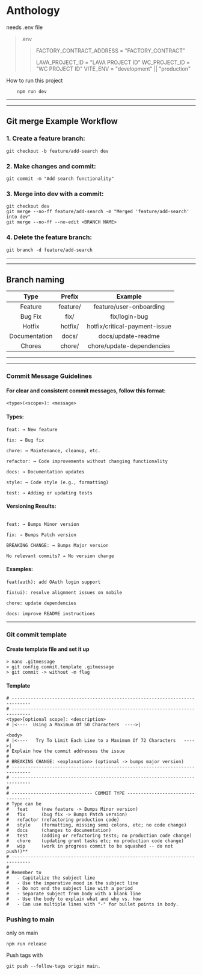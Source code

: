# Anthology

needs .env file

> .env
>
> > FACTORY_CONTRACT_ADDRESS = "FACTORY_CONTRACT"
> >
> > LAVA_PROJECT_ID = "LAVA PROJECT ID"
> > WC_PROJECT_ID = "WC PROJECT ID"
> > VITE_ENV = "development" || "production"

How to run this project

```
    npm run dev
```

---

---

## Git merge Example Workflow

### 1. Create a feature branch:

```
git checkout -b feature/add-search dev
```

### 2. Make changes and commit:

```
git commit -m "Add search functionality"
```

### 3. Merge into dev with a commit:

```
git checkout dev
git merge --no-ff feature/add-search -m "Merged 'feature/add-search' into dev"
git merge --no-ff --no-edit <BRANCH NAME>
```

### 4. Delete the feature branch:

```
git branch -d feature/add-search
```

---

---

## Branch naming

|     Type      |  Prefix  |            Example            |
| :-----------: | :------: | :---------------------------: |
|    Feature    | feature/ |    feature/user-onboarding    |
|    Bug Fix    |   fix/   |         fix/login-bug         |
|    Hotfix     | hotfix/  | hotfix/critical-payment-issue |
| Documentation |  docs/   |      docs/update-readme       |
|    Chores     |  chore/  |   chore/update-dependencies   |

---

---

### Commit Message Guidelines

#### For clear and consistent commit messages, follow this format:

```
<type>(<scope>): <message>
```

#### Types:

```
feat: → New feature

fix: → Bug fix

chore: → Maintenance, cleanup, etc.

refactor: → Code improvements without changing functionality

docs: → Documentation updates

style: → Code style (e.g., formatting)

test: → Adding or updating tests
```

#### Versioning Results:

```

feat: → Bumps Minor version

fix: → Bumps Patch version

BREAKING CHANGE: → Bumps Major version

No relevant commits? → No version change
```

#### Examples:

```
feat(auth): add OAuth login support

fix(ui): resolve alignment issues on mobile

chore: update dependencies

docs: improve README instructions
```

---

### Git commit template

#### Create template file and set it up

```
> nano .gitmessage
> git config commit.template .gitmessage
> git commit -> without -m flag
```

#### Template

```
# -----------------------------------------------------------------------------
# -----------------------------------------------------------------------------
<type>[optional scope]: <description>
# |<----  Using a Maximum Of 50 Characters  ---->|

<body>
# |<----   Try To Limit Each Line to a Maximum Of 72 Characters   ---->|
# Explain how the commit addresses the issue
#
# BREAKING CHANGE: <explanation> (optional -> bumps major version)
# -----------------------------------------------------------------------------
# -----------------------------------------------------------------------------
#
# ------------------------------ COMMIT TYPE ----------------------------------
# Type can be
#   feat     (new feature -> Bumps Minor version)
#   fix      (bug fix -> Bumps Patch version)
#   refactor (refactoring production code)
#   style    (formatting, missing semi colons, etc; no code change)
#   docs     (changes to documentation)
#   test     (adding or refactoring tests; no production code change)
#   chore    (updating grunt tasks etc; no production code change)
#   wip      (work in progress commit to be squashed -- do not push!)**
# -----------------------------------------------------------------------------
#
# Remember to
#   - Capitalize the subject line
#   - Use the imperative mood in the subject line
#   - Do not end the subject line with a period
#   - Separate subject from body with a blank line
#   - Use the body to explain what and why vs. how
#   - Can use multiple lines with "-" for bullet points in body.
```

### Pushing to main

only on main

```
npm run release
```

Push tags with

```
git push --follow-tags origin main.
```
